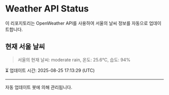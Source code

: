 
# Weather API Status

이 리포지토리는 OpenWeather API를 사용하여 서울의 날씨 정보를 자동으로 업데이트합니다.

## 현재 서울 날씨
> 서울의 현재 날씨: moderate rain, 온도: 25.6°C, 습도: 94%

⏳ 업데이트 시간: 2025-08-25 17:13:29 (UTC)

---
자동 업데이트 봇에 의해 관리됩니다.
